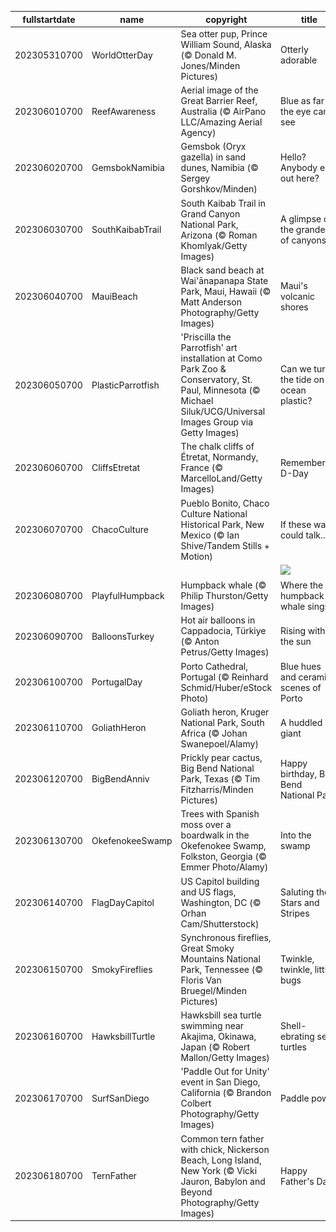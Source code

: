 |fullstartdate|name|copyright|title|image|
|--|--|--|--|--|
202305310700|WorldOtterDay|Sea otter pup, Prince William Sound, Alaska (© Donald M. Jones/Minden Pictures)|Otterly adorable|![](/en-US/2023/06/202305310700WorldOtterDay.jpg)|
202306010700|ReefAwareness|Aerial image of the Great Barrier Reef, Australia (© AirPano LLC/Amazing Aerial Agency)|Blue as far as the eye can see|![](/en-US/2023/06/202306010700ReefAwareness.jpg)|
202306020700|GemsbokNamibia|Gemsbok (Oryx gazella) in sand dunes, Namibia (© Sergey Gorshkov/Minden)|Hello? Anybody else out here?|![](/en-US/2023/06/202306020700GemsbokNamibia.jpg)|
202306030700|SouthKaibabTrail|South Kaibab Trail in Grand Canyon National Park, Arizona (© Roman Khomlyak/Getty Images)|A glimpse of the grandest of canyons|![](/en-US/2023/06/202306030700SouthKaibabTrail.jpg)|
202306040700|MauiBeach|Black sand beach at Wai'ānapanapa State Park, Maui, Hawaii (© Matt Anderson Photography/Getty Images)|Maui's volcanic shores|![](/en-US/2023/06/202306040700MauiBeach.jpg)|
202306050700|PlasticParrotfish|'Priscilla the Parrotfish' art installation at Como Park Zoo & Conservatory, St. Paul, Minnesota (© Michael Siluk/UCG/Universal Images Group via Getty Images)|Can we turn the tide on ocean plastic?|![](/en-US/2023/06/202306050700PlasticParrotfish.jpg)|
202306060700|CliffsEtretat|The chalk cliffs of Étretat, Normandy, France (© MarcelloLand/Getty Images)|Remembering D-Day|![](/en-US/2023/06/202306060700CliffsEtretat.jpg)|
202306070700|ChacoCulture|Pueblo Bonito, Chaco Culture National Historical Park, New Mexico (© Ian Shive/Tandem Stills + Motion)|If these walls could talk...|![](/en-US/2023/06/202306070700ChacoCulture.jpg)|
||||![](/en-US/2023/06/.jpg)|
202306080700|PlayfulHumpback|Humpback whale (© Philip Thurston/Getty Images)|Where the humpback whale sings|![](/en-US/2023/06/202306080700PlayfulHumpback.jpg)|
202306090700|BalloonsTurkey|Hot air balloons in Cappadocia, Türkiye (© Anton Petrus/Getty Images)|Rising with the sun|![](/en-US/2023/06/202306090700BalloonsTurkey.jpg)|
202306100700|PortugalDay|Porto Cathedral, Portugal (© Reinhard Schmid/Huber/eStock Photo)|Blue hues and ceramic scenes of Porto|![](/en-US/2023/06/202306100700PortugalDay.jpg)|
202306110700|GoliathHeron|Goliath heron, Kruger National Park, South Africa (© Johan Swanepoel/Alamy)|A huddled giant|![](/en-US/2023/06/202306110700GoliathHeron.jpg)|
202306120700|BigBendAnniv|Prickly pear cactus, Big Bend National Park, Texas (© Tim Fitzharris/Minden Pictures)|Happy birthday, Big Bend National Park!|![](/en-US/2023/06/202306120700BigBendAnniv.jpg)|
202306130700|OkefenokeeSwamp|Trees with Spanish moss over a boardwalk in the Okefenokee Swamp, Folkston, Georgia (© Emmer Photo/Alamy)|Into the swamp|![](/en-US/2023/06/202306130700OkefenokeeSwamp.jpg)|
202306140700|FlagDayCapitol|US Capitol building and US flags, Washington, DC (© Orhan Cam/Shutterstock)|Saluting the Stars and Stripes|![](/en-US/2023/06/202306140700FlagDayCapitol.jpg)|
202306150700|SmokyFireflies|Synchronous fireflies, Great Smoky Mountains National Park, Tennessee (© Floris Van Bruegel/Minden Pictures)|Twinkle, twinkle, little bugs|![](/en-US/2023/06/202306150700SmokyFireflies.jpg)|
202306160700|HawksbillTurtle|Hawksbill sea turtle swimming near Akajima, Okinawa, Japan (© Robert Mallon/Getty Images)|Shell-ebrating sea turtles|![](/en-US/2023/06/202306160700HawksbillTurtle.jpg)|
202306170700|SurfSanDiego|'Paddle Out for Unity' event in San Diego, California (© Brandon Colbert Photography/Getty Images)|Paddle power|![](/en-US/2023/06/202306170700SurfSanDiego.jpg)|
202306180700|TernFather|Common tern father with chick, Nickerson Beach, Long Island, New York (© Vicki Jauron, Babylon and Beyond Photography/Getty Images)|Happy Father's Day!|![](/en-US/2023/06/202306180700TernFather.jpg)|
